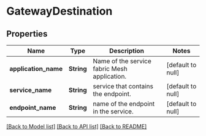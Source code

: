 # GatewayDestination

## Properties
Name | Type | Description | Notes
------------ | ------------- | ------------- | -------------
**application_name** | **String** | Name of the service fabric Mesh application. | [default to null]
**service_name** | **String** | service that contains the endpoint. | [default to null]
**endpoint_name** | **String** | name of the endpoint in the service. | [default to null]

[[Back to Model list]](../README.md#documentation-for-models) [[Back to API list]](../README.md#documentation-for-api-endpoints) [[Back to README]](../README.md)


